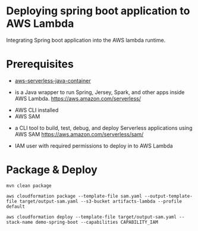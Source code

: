 Deploying spring boot application to AWS Lambda
=
Integrating Spring boot application into the AWS lambda runtime.

Prerequisites
===
* [aws-serverless-java-container](https://github.com/awslabs/aws-serverless-java-container)
- is a Java wrapper to run Spring, Jersey, Spark, and other apps inside AWS Lambda. https://aws.amazon.com/serverless/
* AWS CLI installed
* AWS SAM
+ a CLI tool to build, test, debug, and deploy Serverless applications using AWS SAM https://aws.amazon.com/serverless/sam/
* IAM user with required permissions to deploy in to AWS Lambda

Package & Deploy
===
```
mvn clean package

aws cloudformation package --template-file sam.yaml --output-template-file target/output-sam.yaml --s3-bucket artifacts-lambda --profile default

aws cloudformation deploy --template-file target/output-sam.yaml --stack-name demo-spring-boot --capabilities CAPABILITY_IAM
```

